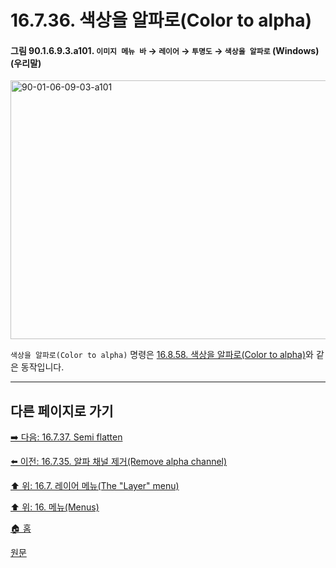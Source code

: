 # 16.7.36. 색상을 알파로(Color to alpha)

<a id="90-01-06-09-03-a101"></a>

#### 그림 90.1.6.9.3.a101. `이미지 메뉴 바` → `레이어` → `투명도` → `색상을 알파로` (Windows) (우리말)
<img width="574" height="414" alt="90-01-06-09-03-a101" src="https://github.com/user-attachments/assets/16cfc602-7a35-41e6-8105-b8d177583cf3" />

`색상을 알파로(Color to alpha)` 명령은 [16.8.58. 색상을 알파로(Color to alpha)](./16-08-58-color-to-alpha.md)와 같은 동작입니다.

***

## 다른 페이지로 가기

[➡️ 다음: 16.7.37. Semi flatten](./16-07-37-semi-flatten.md)

[⬅️ 이전: 16.7.35. 알파 채널 제거(Remove alpha channel)](./16-07-35-remove_alpha_channel.md)

[⬆️ 위: 16.7. 레이어 메뉴(The "Layer" menu)](./16-07-00-the-layer-menu.md)

[⬆️ 위: 16. 메뉴(Menus)](./16-00-menus.md)

[🏠 홈](./00-home.md)

[원문](https://docs.gimp.org/2.10/ko/gimp-layer-color-to-alpha.html)